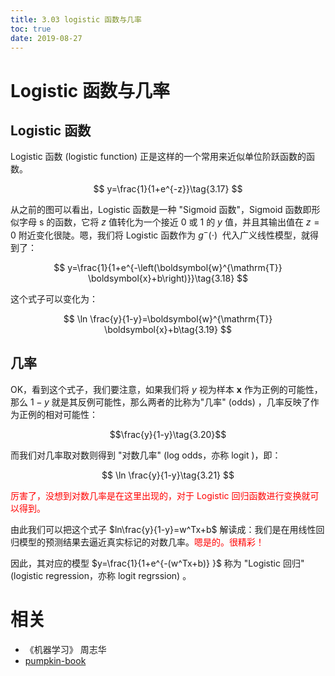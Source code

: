 ```yaml
---
title: 3.03 logistic 函数与几率
toc: true
date: 2019-08-27
---
```


# Logistic 函数与几率


## Logistic 函数

Logistic 函数 (logistic function) 正是这样的一个常用来近似单位阶跃函数的函数。

$$
y=\frac{1}{1+e^{-z}}\tag{3.17}
$$

从之前的图可以看出，Logistic 函数是一种 "Sigmoid 函数"，Sigmoid 函数即形似字母 s 的函数，它将 $z$ 值转化为一个接近 $0$ 或 $1$ 的 $y$ 值，并且其输出值在 $z= 0$ 附近变化很陡。嗯，我们将 Logistic 函数作为 $g^-(\cdot )$  代入广义线性模型，就得到了：

$$
y=\frac{1}{1+e^{-\left(\boldsymbol{w}^{\mathrm{T}} \boldsymbol{x}+b\right)}}\tag{3.18}
$$

这个式子可以变化为：

$$
\ln \frac{y}{1-y}=\boldsymbol{w}^{\mathrm{T}} \boldsymbol{x}+b\tag{3.19}
$$


## 几率

OK，看到这个式子，我们要注意，如果我们将 $y$ 视为样本 $\boldsymbol{x}$ 作为正例的可能性，那么 $1-y$ 就是其反例可能性，那么两者的比称为"几率" (odds) ，几率反映了作为正例的相对可能性：


$$\frac{y}{1-y}\tag{3.20}$$

而我们对几率取对数则得到 "对数几率" (log odds，亦称 logit )，即：


$$
\ln \frac{y}{1-y}\tag{3.21}
$$

<span style="color:red;">厉害了，没想到对数几率是在这里出现的，对于 Logistic 回归函数进行变换就可以得到。</span>

由此我们可以把这个式子 $ln\frac{y}{1-y}=w^Tx+b$ 解读成：我们是在用线性回归模型的预测结果去逼近真实标记的对数几率。<span style="color:red;">嗯是的。很精彩！</span>

因此，其对应的模型 $y=\frac{1}{1+e^{-(w^Tx+b)} }$ 称为 "Logistic 回归" (logistic regression，亦称 logit regrssion) 。






# 相关

- 《机器学习》 周志华
- [pumpkin-book](https://github.com/datawhalechina/pumpkin-book)
